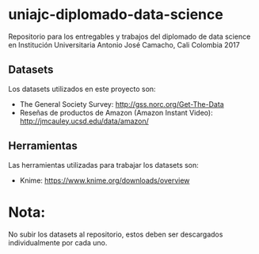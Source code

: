 # uniajc-diplomado-data-science
Repositorio para los entregables y trabajos del diplomado de data science en Institución Universitaria Antonio José Camacho, Cali Colombia 2017

## Datasets
Los datasets utilizados en este proyecto son:
* The General Society Survey:
http://gss.norc.org/Get-The-Data
* Reseñas de productos de Amazon (Amazon Instant Video):
http://jmcauley.ucsd.edu/data/amazon/

## Herramientas
Las herramientas utilizadas para trabajar los datasets son:
* Knime: https://www.knime.org/downloads/overview

# Nota:
No subir los datasets al repositorio, estos deben ser descargados individualmente por cada uno.
